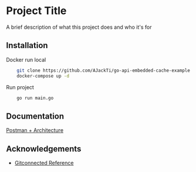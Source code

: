 # Project Title

A brief description of what this project does and who it's for

## Installation

Docker run local

```bash
    git clone https://github.com/AJackTi/go-api-embedded-cache-example && cd go-api-embedded-cache-example
    docker-compose up -d
```

Run project

```bash
    go run main.go
```

## Documentation

[Postman + Architecture](https://github.com/AJackTi/go-api-embedded-cache-example/docs)

## Acknowledgements

- [Gitconnected Reference](https://medium.com/gitconnected/low-latency-go-api-w-embedded-caching-redis-streams-postgres-debezium-d7f20995eaf3)
